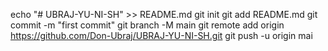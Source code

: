 echo "# UBRAJ-YU-NI-SH" >> README.md
git init
git add README.md
git commit -m "first commit"
git branch -M main
git remote add origin https://github.com/Don-Ubraj/UBRAJ-YU-NI-SH.git
git push -u origin mai
